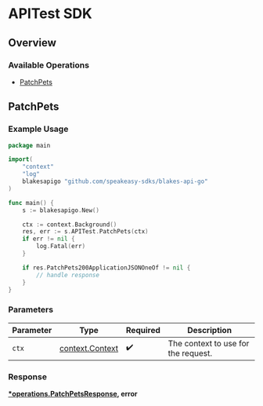 # APITest SDK

## Overview

### Available Operations

* [PatchPets](#patchpets)

## PatchPets

### Example Usage

```go
package main

import(
	"context"
	"log"
	blakesapigo "github.com/speakeasy-sdks/blakes-api-go"
)

func main() {
    s := blakesapigo.New()

    ctx := context.Background()
    res, err := s.APITest.PatchPets(ctx)
    if err != nil {
        log.Fatal(err)
    }

    if res.PatchPets200ApplicationJSONOneOf != nil {
        // handle response
    }
}
```

### Parameters

| Parameter                                             | Type                                                  | Required                                              | Description                                           |
| ----------------------------------------------------- | ----------------------------------------------------- | ----------------------------------------------------- | ----------------------------------------------------- |
| `ctx`                                                 | [context.Context](https://pkg.go.dev/context#Context) | :heavy_check_mark:                                    | The context to use for the request.                   |


### Response

**[*operations.PatchPetsResponse](../../models/operations/patchpetsresponse.md), error**

